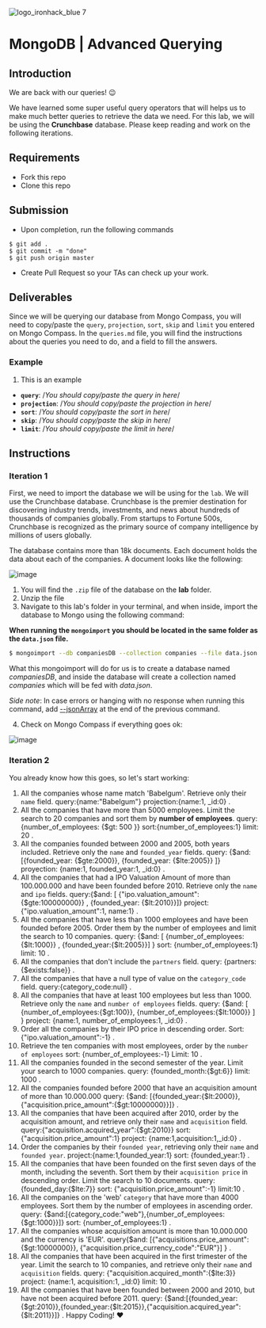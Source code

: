 ![logo_ironhack_blue 7](https://user-images.githubusercontent.com/23629340/40541063-a07a0a8a-601a-11e8-91b5-2f13e4e6b441.png)

# MongoDB | Advanced Querying

## Introduction

We are back with our queries! :wink:

We have learned some super useful query operators that will helps us to make much better queries to retrieve the data we need. For this lab, we will be using the **Crunchbase** database. Please keep reading and work on the following iterations.

## Requirements

- Fork this repo
- Clone this repo

## Submission

- Upon completion, run the following commands

```
$ git add .
$ git commit -m "done"
$ git push origin master
```

- Create Pull Request so your TAs can check up your work.

## Deliverables

Since we will be querying our database from Mongo Compass, you will need to copy/paste the `query`, `projection`, `sort`, `skip` and `limit` you entered on Mongo Compass. In the `queries.md` file, you will find the instructions about the queries you need to do, and a field to fill the answers.

### Example

1. This is an example

- **`query`**: /_You should copy/paste the query in here_/
- **`projection`**: /_You should copy/paste the projection in here_/
- **`sort`**: /_You should copy/paste the sort in here_/
- **`skip`**: /_You should copy/paste the skip in here_/
- **`limit`**: /_You should copy/paste the limit in here_/

## Instructions

### Iteration 1

First, we need to import the database we will be using for the `lab`. We will use the Crunchbase database. Crunchbase is the premier destination for discovering industry trends, investments, and news about hundreds of thousands of companies globally. From startups to Fortune 500s, Crunchbase is recognized as the primary source of company intelligence by millions of users globally.

The database contains more than 18k documents. Each document holds the data about each of the companies. A document looks like the following:

![image](https://user-images.githubusercontent.com/23629340/36494916-d6db1770-1733-11e8-903e-5119b3c1b688.png)

1. You will find the `.zip` file of the database on the **lab** folder.
2. Unzip the file
3. Navigate to this lab's folder in your terminal, and when inside, import the database to Mongo using the following command:

**When running the `mongoimport` you should be located in the same folder as the `data.json` file.**

```bash
$ mongoimport --db companiesDB --collection companies --file data.json
```

What this mongoimport will do for us is to create a database named _companiesDB_, and inside the database will create a collection named _companies_ which will be fed with _data.json_.

_Side note_: In case errors or hanging with no response when running this command, add [--jsonArray](https://docs.mongodb.com/manual/reference/program/mongoimport/#cmdoption-mongoimport-jsonarray) at the end of the previous command.

4. Check on Mongo Compass if everything goes ok:

![image](https://user-images.githubusercontent.com/23629340/36534191-1f1bc5ec-17c6-11e8-9463-4945679b98c0.png)

### Iteration 2

You already know how this goes, so let's start working:

1. All the companies whose name match 'Babelgum'. Retrieve only their `name` field.
query:{name:"Babelgum"}
projection:{name:1, _id:0}
.
2. All the companies that have more than 5000 employees. Limit the search to 20 companies and sort them by **number of employees**.
query:{number_of_employees: {$gt: 500 }}
sort:{number_of_employees:1}
limit: 20
.
3. All the companies founded between 2000 and 2005, both years included. Retrieve only the `name` and `founded_year` fields.
query: {$and: [{founded_year: {$gte:2000}}, {founded_year: {$lte:2005}} ]}
proyection: {name:1, founded_year:1, _id:0}
.
4. All the companies that had a IPO Valuation Amount of more than 100.000.000 and have been founded before 2010. Retrieve only the `name` and `ipo` fields.
query:{$and: [  {"ipo.valuation_amount": {$gte:100000000}} , {founded_year: {$lt:2010}}]}
project: {"ipo.valuation_amount":1, name:1}
.
5. All the companies that have less than 1000 employees and have been founded before 2005. Order them by the number of employees and limit the search to 10 companies.
query: {$and: [  {number_of_employees:{$lt:1000}} , {founded_year:{$lt:2005}}] }
sort: {number_of_employees:1}
limit: 10
.
6. All the companies that don't include the `partners` field.
query: {partners: {$exists:false}}
.
7. All the companies that have a null type of value on the `category_code` field.
query:{category_code:null}
.
8. All the companies that have at least 100 employees but less than 1000. Retrieve only the `name` and `number of employees` fields.
query: {$and: [ {number_of_employees:{$gt:100}}, {number_of_employees:{$lt:1000}} ] }
project: {name:1, number_of_employees:1, _id:0}
.
9. Order all the companies by their IPO price in descending order.
Sort: {"ipo.valuation_amount":-1}
.
10. Retrieve the ten companies with most employees, order by the `number of employees`
sort: {number_of_employees:-1}
Limit: 10
.
11. All the companies founded in the second semester of the year. Limit your search to 1000 companies.
query: {founded_month:{$gt:6}}
limit: 1000
.
12. All the companies founded before 2000 that have an acquisition amount of more than 10.000.000
query: {$and: [{founded_year:{$lt:2000}},{"acquisition.price_amount":{$gt:10000000}}]}
.
13. All the companies that have been acquired after 2010, order by the acquisition amount, and retrieve only their `name` and `acquisition` field.
query:{"acquisition.acquired_year":{$gt:2010}}
sort: {"acquisition.price_amount":1}
project: {name:1,acquisition:1,_id:0}
.
14. Order the companies by their `founded year`, retrieving only their `name` and `founded year`.
project:{name:1,founded_year:1}
sort: {founded_year:1}
.
15. All the companies that have been founded on the first seven days of the month, including the seventh. Sort them by their `acquisition price` in descending order. Limit the search to 10 documents.
query: {founded_day:{$lte:7}}
sort: {"acquisition.price_amount":-1}
limit:10
.
16. All the companies on the 'web' `category` that have more than 4000 employees. Sort them by the number of employees in ascending order.
query: {$and:[{category_code:"web"},{number_of_employees:{$gt:1000}}]}
sort: {number_of_employees:1}
.
17. All the companies whose acquisition amount is more than 10.000.000 and the currency is 'EUR'.
query{$and: [{"acquisitions.price_amount":{$gt:10000000}}, {"acquisition.price_currency_code":"EUR"}] }
.
18. All the companies that have been acquired in the first trimester of the year. Limit the search to 10 companies, and retrieve only their `name` and `acquisition` fields.
query: {"acquisition.acquired_month":{$lte:3}}
project: {name:1, acquisition:1, _id:0}
limit: 10
.
19. All the companies that have been founded between 2000 and 2010, but have not been acquired before 2011.
query: {$and:[{founded_year:{$gt:2010}},{founded_year:{$lt:2015}},{"acquisition.acquired_year":{$lt:2011}}]}
.
Happy Coding! :heart:
